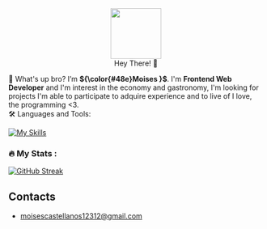 <div id="header" align="center">
  <img src="https://media.giphy.com/media/M9gbBd9nbDrOTu1Mqx/giphy.gif" width="100"/>
  <br/>
  <span>Hey There! 👋</span>
</div>



 👋 What's up bro? I’m <strong>${\color{#48e}Moises }$</strong>.
  I'm **Frontend Web Developer** and I'm interest in the economy and gastronomy,  I'm looking for projects I'm able to participate to adquire experience and to live of I love, the programming <3.<br/>
🛠️ Languages and Tools:

  [![My Skills](https://skillicons.dev/icons?i=js,html,css,react,next,webpack,vite,vercel)](https://skillicons.dev)


### :fire: My Stats :
[![GitHub Streak](https://streak-stats.demolab.com?user=SirFrey&theme=monokai&hide_border=true&mode=weekly)](https://git.io/streak-stats)
## Contacts
- moisescastellanos12312@gmail.com
